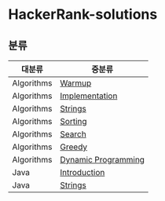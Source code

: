 # HackerRank-solutions

## 분류
|대분류|중분류|
|---|---|
|Algorithms|[Warmup](./Practice/Algorithms/Warmup)|
|Algorithms|[Implementation](./Practice/Algorithms/Implementation)|
|Algorithms|[Strings](./Practice/Algorithms/Strings)|
|Algorithms|[Sorting](./Practice/Algorithms/Sorting)|
|Algorithms|[Search](./Practice/Algorithms/Search)|
|Algorithms|[Greedy](./Practice/Algorithms/Greedy)|
|Algorithms|[Dynamic Programming](./Practice/Algorithms/Dynamic%20Programming)|
|Java|[Introduction](./Practice/Java/Introduction)|
|Java|[Strings](./Practice/Java/Strings)|
